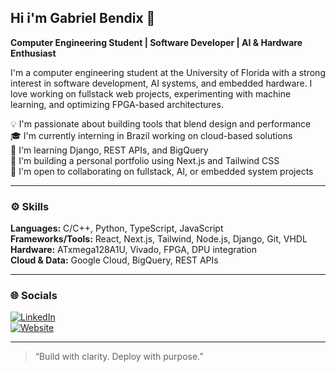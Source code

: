 ## Hi i'm Gabriel Bendix 👋


**Computer Engineering Student | Software Developer | AI & Hardware Enthusiast**

I'm a computer engineering student at the University of Florida with a strong interest in software development, AI systems, and embedded hardware. I love working on fullstack web projects, experimenting with machine learning, and optimizing FPGA-based architectures.

💡 I'm passionate about building tools that blend design and performance  
🎓 I'm currently interning in Brazil working on cloud-based solutions  
🧠 I'm learning Django, REST APIs, and BigQuery  
🧰 I'm building a personal portfolio using Next.js and Tailwind CSS  
🤝 I'm open to collaborating on fullstack, AI, or embedded system projects

---

### ⚙️ Skills

**Languages:** C/C++, Python, TypeScript, JavaScript  
**Frameworks/Tools:** React, Next.js, Tailwind, Node.js, Django, Git, VHDL  
**Hardware:** ATxmega128A1U, Vivado, FPGA, DPU integration  
**Cloud & Data:** Google Cloud, BigQuery, REST APIs  

---

### 🌐 Socials

[![LinkedIn](https://img.shields.io/badge/LinkedIn-blue?logo=linkedin&style=for-the-badge)](https://linkedin.com/in/your-profile)  
[![Website](https://img.shields.io/badge/Portfolio-Website-informational?style=for-the-badge)](https://www.gabrielbendix.com)

---

> “Build with clarity. Deploy with purpose.”
